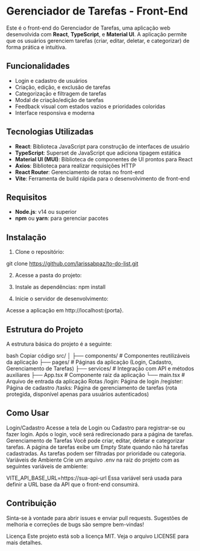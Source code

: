 # Gerenciador de Tarefas - Front-End

Este é o front-end do Gerenciador de Tarefas, uma aplicação web desenvolvida com **React**, **TypeScript**, e **Material UI**. A aplicação permite que os usuários gerenciem tarefas (criar, editar, deletar, e categorizar) de forma prática e intuitiva.

## Funcionalidades

- Login e cadastro de usuários
- Criação, edição, e exclusão de tarefas
- Categorização e filtragem de tarefas
- Modal de criação/edição de tarefas
- Feedback visual com estados vazios e prioridades coloridas
- Interface responsiva e moderna

## Tecnologias Utilizadas

- **React**: Biblioteca JavaScript para construção de interfaces de usuário
- **TypeScript**: Superset de JavaScript que adiciona tipagem estática
- **Material UI (MUI)**: Biblioteca de componentes de UI prontos para React
- **Axios**: Biblioteca para realizar requisições HTTP
- **React Router**: Gerenciamento de rotas no front-end
- **Vite**: Ferramenta de build rápida para o desenvolvimento de front-end

## Requisitos

- **Node.js**: v14 ou superior
- **npm** ou **yarn**: para gerenciar pacotes

## Instalação

1. Clone o repositório:

git clone https://github.com/larissabpaz/to-do-list.git

2. Acesse a pasta do projeto:

3. Instale as dependências:
npm install

4. Inicie o servidor de desenvolvimento:

Acesse a aplicação em http://localhost:{porta}.

## Estrutura do Projeto
A estrutura básica do projeto é a seguinte:

bash
Copiar código
src/
│
├── components/       # Componentes reutilizáveis da aplicação
├── pages/            # Páginas da aplicação (Login, Cadastro, Gerenciamento de Tarefas)
├── services/         # Integração com API e métodos auxiliares
├── App.tsx           # Componente raiz da aplicação
└── main.tsx          # Arquivo de entrada da aplicação
Rotas
/login: Página de login
/register: Página de cadastro
/tasks: Página de gerenciamento de tarefas (rota protegida, disponível apenas para usuários autenticados)

## Como Usar
Login/Cadastro
Acesse a tela de Login ou Cadastro para registrar-se ou fazer login.
Após o login, você será redirecionado para a página de tarefas.
Gerenciamento de Tarefas
Você pode criar, editar, deletar e categorizar tarefas.
A página de tarefas exibe um Empty State quando não há tarefas cadastradas.
As tarefas podem ser filtradas por prioridade ou categoria.
Variáveis de Ambiente
Crie um arquivo .env na raiz do projeto com as seguintes variáveis de ambiente:

VITE_API_BASE_URL=https://sua-api-url
Essa variável será usada para definir a URL base da API que o front-end consumirá.

## Contribuição
Sinta-se à vontade para abrir issues e enviar pull requests. Sugestões de melhoria e correções de bugs são sempre bem-vindas!

Licença
Este projeto está sob a licença MIT. Veja o arquivo LICENSE para mais detalhes.